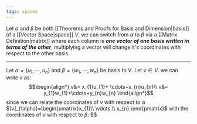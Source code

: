 ```yaml
---
tags: spaces
---
```

Let $\alpha$ and $\beta$ be both [[Theorems and Proofs for Basis and Dimension|basis]] of a [[Vector Space|space]] $V$, we can switch from $\alpha$ to $\beta$ via a [[Matrix Definition|matrix]] where each column is ***one vector of one basis written in terms of the other***, multiplying a vector will change it's coordinates with respect to the other basis.
___
Let $\alpha = \{u_{1},\cdots, u_{n}\}$  and $\beta = \{w_{1},\cdots, w_{n}\}$ be basis to $V$. Let $v \in V$. we can write $v$ as:
$$\begin{align*}
v&= x_{1}u_{1}+ \cdots+x_{n}u_{n}\\
v&= y_{1}w_{1}+\cdots+y_{n}w_{n}
\end{align*}$$
since we can relate the coordinates of $v$ with respect to $\alpha$ $[v]_{\alpha}=\begin{pmatrix}x_{1}\\ \vdots \\ x_{n} \end{pmatrix}$ with the coordinates of $v$ with respect to $\beta$: $$